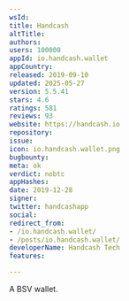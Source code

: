 ```yaml
---
wsId: 
title: Handcash
altTitle: 
authors: 
users: 100000
appId: io.handcash.wallet
appCountry: 
released: 2019-09-10
updated: 2025-05-27
version: 5.5.41
stars: 4.6
ratings: 581
reviews: 93
website: https://handcash.io
repository: 
issue: 
icon: io.handcash.wallet.png
bugbounty: 
meta: ok
verdict: nobtc
appHashes: 
date: 2019-12-28
signer: 
twitter: handcashapp
social: 
redirect_from:
- /io.handcash.wallet/
- /posts/io.handcash.wallet/
developerName: Handcash Tech
features: 

---
```


A BSV wallet.
